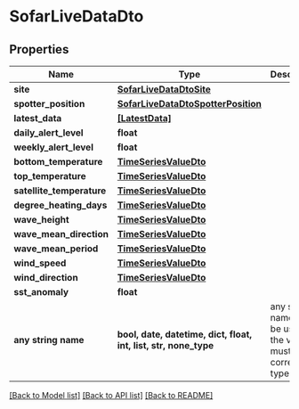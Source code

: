 # SofarLiveDataDto


## Properties
Name | Type | Description | Notes
------------ | ------------- | ------------- | -------------
**site** | [**SofarLiveDataDtoSite**](SofarLiveDataDtoSite.md) |  | 
**spotter_position** | [**SofarLiveDataDtoSpotterPosition**](SofarLiveDataDtoSpotterPosition.md) |  | 
**latest_data** | [**[LatestData]**](LatestData.md) |  | [optional] 
**daily_alert_level** | **float** |  | [optional] 
**weekly_alert_level** | **float** |  | [optional] 
**bottom_temperature** | [**TimeSeriesValueDto**](TimeSeriesValueDto.md) |  | [optional] 
**top_temperature** | [**TimeSeriesValueDto**](TimeSeriesValueDto.md) |  | [optional] 
**satellite_temperature** | [**TimeSeriesValueDto**](TimeSeriesValueDto.md) |  | [optional] 
**degree_heating_days** | [**TimeSeriesValueDto**](TimeSeriesValueDto.md) |  | [optional] 
**wave_height** | [**TimeSeriesValueDto**](TimeSeriesValueDto.md) |  | [optional] 
**wave_mean_direction** | [**TimeSeriesValueDto**](TimeSeriesValueDto.md) |  | [optional] 
**wave_mean_period** | [**TimeSeriesValueDto**](TimeSeriesValueDto.md) |  | [optional] 
**wind_speed** | [**TimeSeriesValueDto**](TimeSeriesValueDto.md) |  | [optional] 
**wind_direction** | [**TimeSeriesValueDto**](TimeSeriesValueDto.md) |  | [optional] 
**sst_anomaly** | **float** |  | [optional] 
**any string name** | **bool, date, datetime, dict, float, int, list, str, none_type** | any string name can be used but the value must be the correct type | [optional]

[[Back to Model list]](../README.md#documentation-for-models) [[Back to API list]](../README.md#documentation-for-api-endpoints) [[Back to README]](../README.md)



